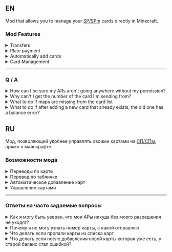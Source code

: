 ## EN

Mod that allows you to manage your [SP/SPm](https://spworlds.ru) cards directly in Minecraft.

### Mod Features

<details>
<summary>Transfers</summary>
To transfer ARs, you need to enter<br>
<br>
1. Card number<br>
2. Amount of transferred ARs<br>
3. Commentary. At the end of the comment your nickname will be indicatedM.<br>
<img src="https://i.imgur.com/uTYGbfu.png" />
</details>
<details>
<summary>Plate payment</summary>
<b>ALERT!!! To edit the table you now need to hold Shift (if the data is not correct, you can edit without holding Shift).</b><br>
By right-clicking, you will be able to translate the ARs. If it will be filled in according to the special form<br>
<br>
1. #SPWP<br>
2. Card number<br>
3. Amount/price<br>
4. Comment/description/title<br>
<img src="https://i.imgur.com/odEwPea.png" />
</details>
<details>
<summary>Automatically add cards</summary>
In order for the card to add itself, you need to do the following items:<br>
<br>
1. Go to the site SP/SPm<br>
2. open the "Wallet" page<br>
3. Press "Share" near the icon of the card name change<br>
4. Click on "Generate a new API token" (You must be on the server).<br>
5. A window appears with a suggestion whether to add a map or not.<br>
<br>
If you don't get it, just take a look <a href="https://youtu.be/eDadibbvXhE">Video-guide</a><br>
<img src="https://i.imgur.com/aLgeD6K.png" />
<img src="https://i.imgur.com/BV3fcMf.png" />
</details>
<details>
<summary>Card Management</summary>
In addition, you can:<br>
<br>
1. change the name of the card (the name changes only in the mod).<br>
2. Manually add a card, entering the token and card ID.<br>
3. Delete a card (only deleted in the mod).<br>
<img src="https://i.imgur.com/YdVaJH8.png" />
</details>

---

### Q / A

<details>
<summary>How can I be sure my ARs aren't going anywhere without my permission?</summary>
All of your card details are stored on your computer, and nowhere else but the SP/SPM site is it stored
</details>
<details>
<summary>Why can't I get the number of the card I'm sending from?</summary>
The API does not allow you to find out the card number. But we suggest the following: Add the card number yourself, in the card name
</details>
<details>
<summary>What to do if maps are missing from the card list</summary>
Try closing and reopening the window, if that doesn't help reload minecraft, if that doesn't help either, contact us in our <a href="https://discord.gg/Jc4pqjQdBf">Discord-server</a>
</details>
<details>
<summary>What to do if after adding a new card that already exists, the old one has a balance error?</summary>
A new token is recreated, because of this the old card in the list just has a balance error.
</details>

## RU

Мод, позволяющий удобнее управлять своими картами на [СП/СПм](https://spworlds.ru), прямо в майнкрафте.

### Возможности мода

<details>
<summary>Переводы по карте</summary>
Чтобы перевести АРы, нужно ввести:<br>
<br>
1. Номер карты<br>
2. Сумму переводимых АР<br>
3. Комментарий. В конце комментария будет указан ваш никнейм.<br>
<img src="https://i.imgur.com/uTYGbfu.png" />
</details>
<details>
<summary>Перевод по табличке</summary>
<b>Внимание! Чтобы редактировать табличку теперь нужно зажимать Shift (если данные не верны, то можно редактировать без зажатого шифта)</b><br>
Щелкнув правой кнопкой мыши, можно будет перевести АРы. Если она будет заполнена по специальной форме:<br>
<br>
1. #SPWP<br>
2. Номер карты<br>
3. Сумма/цена<br>
4. Комментарий/описание/название<br>
<img src="https://i.imgur.com/odEwPea.png" />
</details>
<details>
<summary>Автоматическое добавление карт</summary>
Для того чтобы карта самостоятельно добавилась, нужно сделать следующие пункты:<br>
<br>
1. Зайти на сайт СП/СПм<br>
2. Открыть страницу "Кошелёк"<br>
3. Нажать возле иконки изменения названии карты "Поделиться"<br>
4. Нажать на "Сгенерировать новый API токен" (При этом вы должны находиться на сервере)<br>
5. Появляется окно с предложением, добавить карту, или нет.<br>
<br>
Если ничего не поняли, просто посмотрите <a href="https://youtu.be/eDadibbvXhE">Видео-гайд</a><br>
<img src="https://i.imgur.com/aLgeD6K.png" />
<img src="https://i.imgur.com/BV3fcMf.png" />
</details>
<details>
<summary>Управление картами</summary>
Помимо этого, можно:<br>
<br>
1. Изменить название карты, название меняется только в моде.<br>
2. Ручное добавление карты, сами вводите токен и айди карты.<br>
3. Удаление карты, удаляется только в моде.<br>
<img src="https://i.imgur.com/YdVaJH8.png" />
</details>

---

### Ответы на часто задаемые вопросы

<details>
<summary>Как я могу быть уверен, что мои АРы никуда без моего разрешения не уходят?</summary>
Все данные вашей карты хранятся у вас на компьютере, и нигде кроме сайта СП/СПм их нет
</details>
<details>
<summary>Почему я не могу узнать номер карты, с какой отправляю</summary>
API не позволяет узнать номер карты. Но мы предлагаем следующее: Добавить самостоятельно номер карты, в название карты
</details>
<details>
<summary>Что делать если пропали карты из списка карт</summary>
Попробуйте закрыть и снова открыть окно, если не помогло перезагрузите майнкрафт, если и это не помогло, свяжитесь с нами в нашем <a href="https://discord.gg/Jc4pqjQdBf">Discord-сервере</a>
</details>
<details>
<summary>Что делать если после добавления новой карты которая уже есть, у старой баланс стал ошибкой?</summary>
Пересоздается новый токен, из-за этого старая карта в списке просто имеет ошибку в балансе.
</details>
